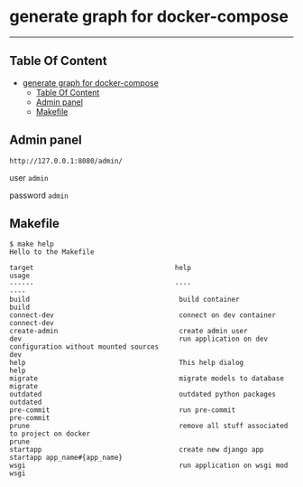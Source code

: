 # generate graph for docker-compose

______________________________________________________________________

## Table Of Content

<!--TOC-->

- [generate graph for docker-compose](#generate-graph-for-docker-compose)
  - [Table Of Content](#table-of-content)
  - [Admin panel](#admin-panel)
  - [Makefile](#makefile)

<!--TOC-->

## Admin panel

`http://127.0.0.1:8080/admin/`

user `admin`

password `admin`

## Makefile

<!-- START makefile-doc -->

```
$ make help
Hello to the Makefile

target                                   help                                                                                                 usage
------                                   ----                                                                                                 ----
build                                     build container                                                                                      build
connect-dev                               connect on dev container                                                                             connect-dev
create-admin                              create admin user
dev                                       run application on dev configuration without mounted sources                                         dev
help                                      This help dialog                                                                                     help
migrate                                   migrate models to database                                                                           migrate
outdated                                  outdated python packages                                                                             outdated
pre-commit                                run pre-commit                                                                                       pre-commit
prune                                     remove all stuff associated to project on docker                                                     prune
startapp                                  create new django app                                                                                startapp app_name#{app_name}
wsgi                                      run application on wsgi mod                                                                          wsgi
```

<!-- END makefile-doc -->
